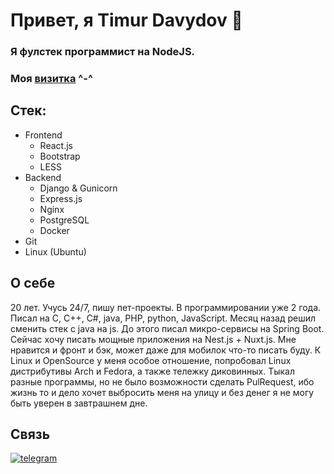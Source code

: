 # Привет, я Timur Davydov 👋

### Я фулстек программист на NodeJS.
### Моя [визитка](https://koichi-hub.github.io/Business_card) ^-^

## Стек:
- Frontend
  - React.js
  - Bootstrap
  - LESS
- Backend
  - Django & Gunicorn
  - Express.js
  - Nginx
  - PostgreSQL
  - Docker
- Git
- Linux (Ubuntu)

## О себе
20 лет. Учусь 24/7, пишу пет-проекты. В программировании уже 2 года. Писал на C, C++, C#, java, PHP, python, JavaScript. Месяц назад решил сменить стек с java на js. До этого писал микро-сервисы на Spring Boot. Сейчас хочу писать мощные приложения на Nest.js + Nuxt.js. Мне нравится и фронт и бэк, может даже для мобилок что-то писать буду. К Linux и OpenSource у меня особое отношение, попробовал Linux дистрибутивы Arch и Fedora, а также тележку диковинных. Тыкал разные программы, но не было возможности сделать PulRequest, ибо жизнь то и дело хочет выбросить меня на улицу и без денег я не могу быть уверен в завтрашнем дне. 

## Связь
[![telegram](https://img.shields.io/badge/-telegram-2c3e50?style=for-the-badge&logo=telegram&logoColor=ecf0f1)](https://t.me/Koichi_hub)
